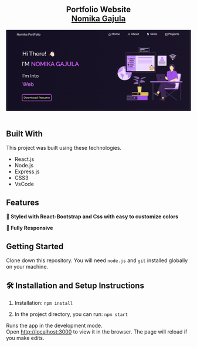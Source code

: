 <h2 align="center">
  Portfolio Website<br/>
  <a href="https://nomikagajula.netlify.app/" >Nomika Gajula</a>
</h2>

<div align="center">
   <img alt="Demo" src="./preview/HomeView.png" />
</div>

<br/>


## Built With

This project was built using these technologies.

- React.js
- Node.js
- Express.js
- CSS3
- VsCode


## Features

**🎨 Styled with React-Bootstrap and Css with easy to customize colors**

**📱 Fully Responsive**

## Getting Started

Clone down this repository. You will need `node.js` and `git` installed globally on your machine.

## 🛠 Installation and Setup Instructions

1. Installation: `npm install`

2. In the project directory, you can run: `npm start`

Runs the app in the development mode.\
Open [http://localhost:3000](http://localhost:3000) to view it in the browser.
The page will reload if you make edits.

